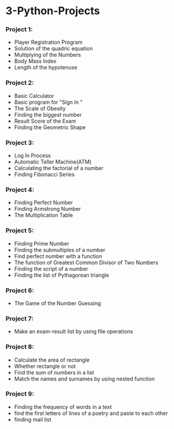 # 3-Python-Projects

### Project 1: 
* Player Registration Program
* Solution of the quadric equation 
* Multiplying of the Numbers 
* Body Mass Index 
* Length of the hypotenuse
### Project 2: 
* Basic Calculator 
* Basic program for "Sign In " 
* The Scale of Obesity 
* Finding the biggest number 
* Result Score of the Exam 
* Finding the Geometric Shape
### Project 3:
* Log In Process
* Automatic Teller Machine(ATM) 
* Calculating the  factorial of a number 
* Finding Fibonacci Series 

### Project 4:
* Finding Perfect Number
* Finding Armstrong Number 
* The Multiplication Table

### Project 5:
* Finding Prime Number 
* Finding the submultiples of a number
* Find perfect number with a function
* The function of Greatest Common Divisor of Two Numbers
* Finding the script of a number
* Finding the list of Pythagorean triangle
### Project 6:
* The Game of the Number Guessing

### Project 7:
* Make an exam-result list by using file operations

### Project 8:
* Calculate the area of rectangle
* Whether rectangle or not
* Find the sum of numbers in a list
* Match the names and surnames by using nested function
### Project 9:
* Finding the frequency of words in a text
* find the first letters of lines of a poetry and paste to each other
* finding mail list
